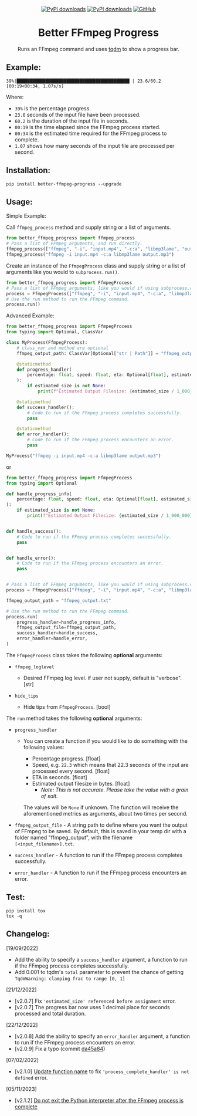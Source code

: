 <div align="center">

[![PyPI downloads](https://img.shields.io/pypi/dm/better-ffmpeg-progress?label=PyPI&color=blue)](https://pypistats.org/packages/pypistats)
[![PyPI downloads](https://img.shields.io/pypi/dw/better-ffmpeg-progress?label=PyPI&color=blue)](https://pypistats.org/packages/pypistats)
[![GitHub](https://img.shields.io/github/license/crypticsignal/better-ffmpeg-progress?label=License&color=blue)](LICENSE.txt)

# Better FFmpeg Progress

Runs an FFmpeg command and uses [tqdm](https://github.com/tqdm/tqdm) to show a progress bar.

</div>

## Example:

```
39%|███████████████████████████████████████████ | 23.6/60.2 [00:19<00:34, 1.07s/s]
```

Where:

- `39%` is the percentage progress.
- `23.6` seconds of the input file have been processed.
- `60.2` is the duration of the input file in seconds.
- `00:19` is the time elapsed since the FFmpeg process started.
- `00:34` is the estimated time required for the FFmpeg process to complete.
- `1.07` shows how many seconds of the input file are processed per second.

## Installation:

`pip install better-ffmpeg-progress --upgrade`

## Usage:

Simple Example:

Call `ffmpeg_process` method and supply string or a list of arguments.

```py
from better_ffmpeg_progress import ffmpeg_process
# Pass a list of FFmpeg arguments, and run directly.
ffmpeg_process(["ffmpeg", "-i", "input.mp4", "-c:a", "libmp3lame", "output.mp3"])
ffmpeg_process("ffmpeg -i input.mp4 -c:a libmp3lame output.mp3")
```

Create an instance of the `FfmpegProcess` class and supply string or a list of arguments like you would to `subprocess.run()`.

```py
from better_ffmpeg_progress import FfmpegProcess
# Pass a list of FFmpeg arguments, like you would if using subprocess.run().
process = FfmpegProcess(["ffmpeg", "-i", "input.mp4", "-c:a", "libmp3lame", "output.mp3"])
# Use the run method to run the FFmpeg command.
process.run()
```

Advanced Example:

```py
from better_ffmpeg_progress import FfmpegProcess
from typing import Optional, ClassVar

class MyProcess(FfmpegProcess):
    # class_var and method are optional
    ffmpeg_output_path: ClassVar[Optional["str | Path"]] = "ffmpeg_output.txt"

    @staticmethod
    def progress_handler(
        percentage: float, speed: float, eta: Optional[float], estimated_size: Optional[float]
    ):
        if estimated_size is not None:
            print(f"Estimated Output Filesize: {estimated_size / 1_000_000} MB")

    @staticmethod
    def success_handler():
        # Code to run if the FFmpeg process completes successfully.
        pass

    @staticmethod
    def error_handler():
        # Code to run if the FFmpeg process encounters an error.
        pass

MyProcess("ffmpeg -i input.mp4 -c:a libmp3lame output.mp3")
```

or

```py
from better_ffmpeg_progress import FfmpegProcess
from typing import Optional

def handle_progress_info(
    percentage: float, speed: float, eta: Optional[float], estimated_size: Optional[float]
):
    if estimated_size is not None:
        print(f"Estimated Output Filesize: {estimated_size / 1_000_000} MB")


def handle_success():
    # Code to run if the FFmpeg process completes successfully.
    pass


def handle_error():
    # Code to run if the FFmpeg process encounters an error.
    pass


# Pass a list of FFmpeg arguments, like you would if using subprocess.run()
process = FfmpegProcess(["ffmpeg", "-i", "input.mp4", "-c:a", "libmp3lame", "output.mp3"])

ffmpeg_output_path = "ffmpeg_output.txt"

# Use the run method to run the FFmpeg command.
process.run(
    progress_handler=handle_progress_info,
    ffmpeg_output_file=ffmpeg_output_path,
    success_handler=handle_success,
    error_handler=handle_error,
)
```

The `FfmpegProcess` class takes the following **optional** arguments:

- `ffmpeg_loglevel`

  - Desired FFmpeg log level. if user not supply, default is "verbose". [str]

- `hide_tips`

  - Hide tips from `FfmpegProcess`. [bool]

The `run` method takes the following **optional** arguments:

- `progress_handler`

  - You can create a function if you would like to do something with the following values:

    - Percentage progress. [float]
    - Speed, e.g. `22.3` which means that 22.3 seconds of the input are processed every second. [float]
    - ETA in seconds. [float]
    - Estimated output filesize in bytes. [float]
      - _Note: This is not accurate. Please take the value with a grain of salt._

    The values will be `None` if unknown. The function will receive the aforementioned metrics as arguments, about two times per second.

- `ffmpeg_output_file` - A string path to define where you want the output of FFmpeg to be saved. By default, this is saved in your temp dir with a folder named "ffmpeg_output", with the filename `[<input_filename>].txt`.

- `success_handler` - A function to run if the FFmpeg process completes successfully.

- `error_handler` - A function to run if the FFmpeg process encounters an error.

## Test:

```
pip install tox
tox -q 
```

## Changelog:

[19/09/2022]

- Add the ability to specify a `success_handler` argument, a function to run if the FFmpeg process completes successfully.
- Add 0.001 to tqdm's `total` parameter to prevent the chance of getting `TqdmWarning: clamping frac to range [0, 1]`

[21/12/2022]

- [v2.0.7] Fix `'estimated_size' referenced before assignment` error.
- [v2.0.7] The progress bar now uses 1 decimal place for seconds processed and total duration.

[22/12/2022]

- [v2.0.8] Add the ability to specify an `error_handler` argument, a function to run if the FFmpeg process encounters an error.
- [v2.0.9] Fix a typo (commit [da45a84](https://github.com/CrypticSignal/better-ffmpeg-progress/commit/da45a8416856ab7d3c7b748db5703fa3dbc65f60))

[07/02/2022]

- [v2.1.0] [Update function name](https://github.com/CrypticSignal/better-ffmpeg-progress/commit/572fe8a0d71957d00b833134a4d35170630203fa) to fix `'process_complete_handler' is not defined` error.

[05/11/2023]

- [v2.1.2] [Do not exit the Python interpreter after the FFmpeg process is complete](https://github.com/CrypticSignal/better-ffmpeg-progress/commit/0a358810773835297faae688689c6e0d8a5859ae)
